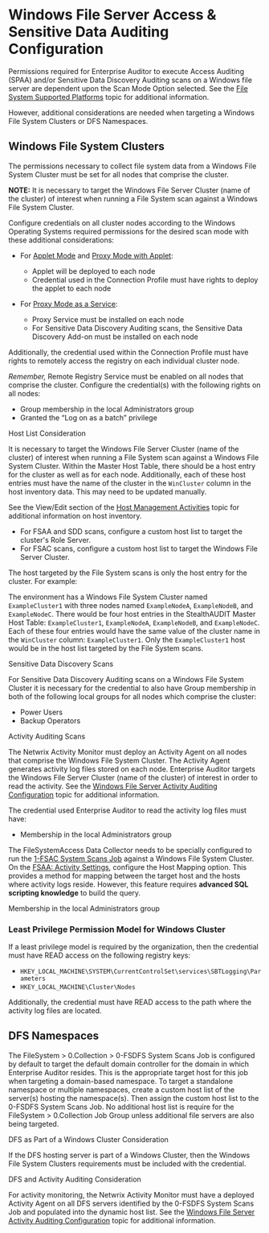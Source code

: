 # Windows File Server Access & Sensitive Data Auditing Configuration

Permissions required for Enterprise Auditor to execute Access Auditing (SPAA) and/or Sensitive Data
Discovery Auditing scans on a Windows file server are dependent upon the Scan Mode Option selected.
See the
[File System Supported Platforms](/docs/accessanalyzer/11.6/requirements/target/filesystems.md)
topic for additional information.

However, additional considerations are needed when targeting a Windows File System Clusters or DFS
Namespaces.

## Windows File System Clusters

The permissions necessary to collect file system data from a Windows File System Cluster must be set
for all nodes that comprise the cluster.

**NOTE:** It is necessary to target the Windows File Server Cluster (name of the cluster) of
interest when running a File System scan against a Windows File System Cluster.

Configure credentials on all cluster nodes according to the Windows Operating Systems required
permissions for the desired scan mode with these additional considerations:

- For
  [Applet Mode](/docs/accessanalyzer/11.6/requirements/solutions/filesystem/scanoptions.md#applet-mode)
  and
  [Proxy Mode with Applet](/docs/accessanalyzer/11.6/requirements/solutions/filesystem/scanoptions.md#proxy-mode-with-applet):

    - Applet will be deployed to each node
    - Credential used in the Connection Profile must have rights to deploy the applet to each node

- For
  [Proxy Mode as a Service](/docs/accessanalyzer/11.6/requirements/solutions/filesystem/scanoptions.md#proxy-mode-as-a-service):

    - Proxy Service must be installed on each node
    - For Sensitive Data Discovery Auditing scans, the Sensitive Data Discovery Add-on must be
      installed on each node

Additionally, the credential used within the Connection Profile must have rights to remotely access
the registry on each individual cluster node.

_Remember,_ Remote Registry Service must be enabled on all nodes that comprise the cluster.
Configure the credential(s) with the following rights on all nodes:

- Group membership in the local Administrators group
- Granted the “Log on as a batch” privilege

Host List Consideration

It is necessary to target the Windows File Server Cluster (name of the cluster) of interest when
running a File System scan against a Windows File System Cluster. Within the Master Host Table,
there should be a host entry for the cluster as well as for each node. Additionally, each of these
host entries must have the name of the cluster in the `WinCluster` column in the host inventory
data. This may need to be updated manually.

See the View/Edit section of the
[Host Management Activities](/docs/accessanalyzer/11.6/admin/hostmanagement/actions/overview.md)
topic for additional information on host inventory.

- For FSAA and SDD scans, configure a custom host list to target the cluster's Role Server.
- For FSAC scans, configure a custom host list to target the Windows File Server Cluster.

The host targeted by the File System scans is only the host entry for the cluster. For example:

The environment has a Windows File System Cluster named `ExampleCluster1` with three nodes named
`ExampleNodeA`, `ExampleNodeB`, and `ExampleNodeC`. There would be four host entries in the
StealthAUDIT Master Host Table: `ExampleCluster1`, `ExampleNodeA`, `ExampleNodeB`, and
`ExampleNodeC`. Each of these four entries would have the same value of the cluster name in the
`WinCluster` column: `ExampleCluster1`. Only the `ExampleCluster1` host would be in the host list
targeted by the File System scans.

Sensitive Data Discovery Scans

For Sensitive Data Discovery Auditing scans on a Windows File System Cluster it is necessary for the
credential to also have Group membership in both of the following local groups for all nodes which
comprise the cluster:

- Power Users
- Backup Operators

Activity Auditing Scans

The Netwrix Activity Monitor must deploy an Activity Agent on all nodes that comprise the Windows
File System Cluster. The Activity Agent generates activity log files stored on each node. Enterprise
Auditor targets the Windows File Server Cluster (name of the cluster) of interest in order to read
the activity. See the
[Windows File Server Activity Auditing Configuration](/docs/accessanalyzer/11.6/config/windowsfile/activity.md)
topic for additional information.

The credential used Enterprise Auditor to read the activity log files must have:

- Membership in the local Administrators group

The FileSystemAccess Data Collector needs to be specially configured to run the
[1-FSAC System Scans Job](/docs/accessanalyzer/11.6/solutions/filesystem/collection/1-fsac_system_scans.md)
against a Windows File System Cluster. On the
[FSAA: Activity Settings](/docs/accessanalyzer/11.6/admin/datacollector/fsaa/activitysettings.md),
configure the Host Mapping option. This provides a method for mapping between the target host and
the hosts where activity logs reside. However, this feature requires **advanced SQL scripting
knowledge** to build the query.

Membership in the local Administrators group

### Least Privilege Permission Model for Windows Cluster

If a least privilege model is required by the organization, then the credential must have READ
access on the following registry keys:

- `HKEY_LOCAL_MACHINE\SYSTEM\CurrentControlSet\services\SBTLogging\Parameters`
- `HKEY_LOCAL_MACHINE\Cluster\Nodes`

Additionally, the credential must have READ access to the path where the activity log files are
located.

## DFS Namespaces

The FileSystem > 0.Collection > 0-FSDFS System Scans Job is configured by default to target the
default domain controller for the domain in which Enterprise Auditor resides. This is the
appropriate target host for this job when targeting a domain-based namespace. To target a standalone
namespace or multiple namespaces, create a custom host list of the server(s) hosting the
namespace(s). Then assign the custom host list to the 0-FSDFS System Scans Job. No additional host
list is require for the FileSystem > 0.Collection Job Group unless additional file servers are also
being targeted.

DFS as Part of a Windows Cluster Consideration

If the DFS hosting server is part of a Windows Cluster, then the Windows File System Clusters
requirements must be included with the credential.

DFS and Activity Auditing Consideration

For activity monitoring, the Netwrix Activity Monitor must have a deployed Activity Agent on all DFS
servers identified by the 0-FSDFS System Scans Job and populated into the dynamic host list. See the
[Windows File Server Activity Auditing Configuration](/docs/accessanalyzer/11.6/config/windowsfile/activity.md)
topic for additional information.
